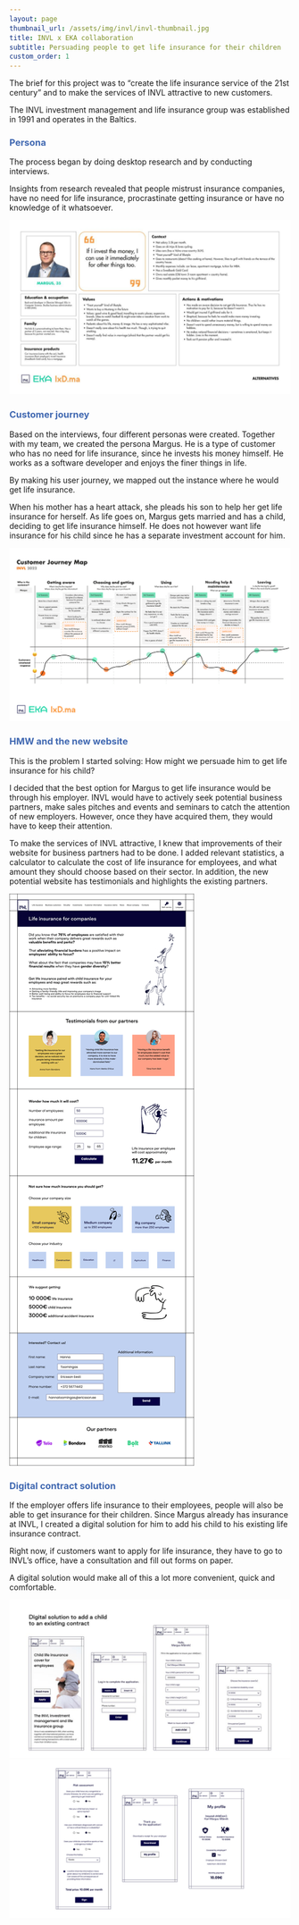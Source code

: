 ```yaml
---
layout: page
thumbnail_url: /assets/img/invl/invl-thumbnail.jpg
title: INVL x EKA collaboration
subtitle: Persuading people to get life insurance for their children
custom_order: 1
---
```

<style>h3 { color: #4068b1 !important; }</style>

The brief for this project was to “create the life insurance service of the 21st century” and to make the services of INVL attractive to new customers.

The INVL investment management and life insurance group was established in 1991 and operates in the Baltics.

### Persona

The process began by doing desktop research and by conducting interviews.

Insights from research revealed that people mistrust insurance companies, have no need for life insurance, procrastinate getting insurance or have no knowledge of it whatsoever.

![](/assets/img/invl/invl-1.jpg)

### Customer journey

Based on the interviews, four different personas were created. Together with my team, we created the persona Margus. He is a type of customer who has no need for life insurance, since he invests his money himself. He works as a software developer and enjoys the finer things in life.

By making his user journey, we mapped out the instance where he would get life insurance.

When his mother has a heart attack, she pleads his son to help her get life insurance for herself. As life goes on, Margus gets married and has a child, deciding to get life insurance himself. He does not however want life insurance for his child since he has a separate investment account for him.

![](/assets/img/invl/invl-2.png)

### HMW and the new website

This is the problem I started solving: How might we persuade him to get life insurance for his child?

I decided that the best option for Margus to get life insurance would be through his employer. INVL would have to actively seek potential business partners, make sales pitches and events and seminars to catch the attention of new employers. However, once they have acquired them, they would have to keep their attention.

To make the services of INVL attractive, I knew that improvements of their website for business partners had to be done. I added relevant statistics, a calculator to calculate the cost of life insurance for employees, and what amount they should choose based on their sector. In addition, the new potential website has testimonials and highlights the existing partners.

![](/assets/img/invl/invl-3.png)

### Digital contract solution

If the employer offers life insurance to their employees, people will also be able to get insurance for their children. Since Margus already has insurance at INVL, I created a digital solution for him to add his child to his existing life insurance contract.

Right now, if customers want to apply for life insurance, they have to go to INVL’s office, have a consultation and fill out forms on paper.

A digital solution would make all of this a lot more convenient, quick and comfortable.

![](/assets/img/invl/invl-4.jpg)
![](/assets/img/invl/invl-5.png)
